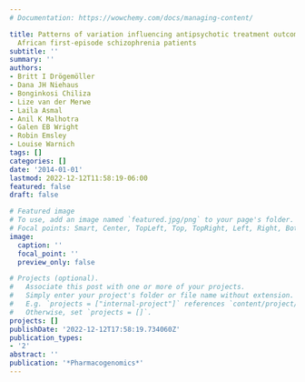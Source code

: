 ```yaml
---
# Documentation: https://wowchemy.com/docs/managing-content/

title: Patterns of variation influencing antipsychotic treatment outcomes in South
  African first-episode schizophrenia patients
subtitle: ''
summary: ''
authors:
- Britt I Drögemöller
- Dana JH Niehaus
- Bonginkosi Chiliza
- Lize van der Merwe
- Laila Asmal
- Anil K Malhotra
- Galen EB Wright
- Robin Emsley
- Louise Warnich
tags: []
categories: []
date: '2014-01-01'
lastmod: 2022-12-12T11:58:19-06:00
featured: false
draft: false

# Featured image
# To use, add an image named `featured.jpg/png` to your page's folder.
# Focal points: Smart, Center, TopLeft, Top, TopRight, Left, Right, BottomLeft, Bottom, BottomRight.
image:
  caption: ''
  focal_point: ''
  preview_only: false

# Projects (optional).
#   Associate this post with one or more of your projects.
#   Simply enter your project's folder or file name without extension.
#   E.g. `projects = ["internal-project"]` references `content/project/deep-learning/index.md`.
#   Otherwise, set `projects = []`.
projects: []
publishDate: '2022-12-12T17:58:19.734060Z'
publication_types:
- '2'
abstract: ''
publication: '*Pharmacogenomics*'
---
```

